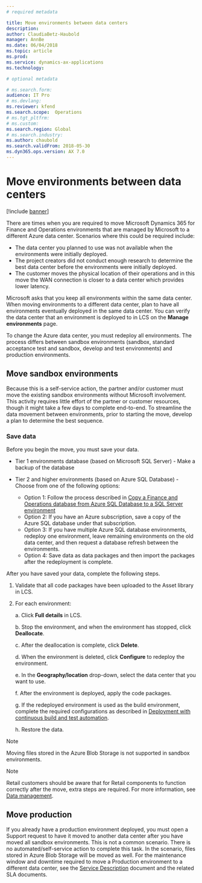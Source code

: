 ```yaml
---
# required metadata

title: Move environments between data centers
description: 
author: ClaudiaBetz-Haubold 
manager: AnnBe
ms.date: 06/04/2018
ms.topic: article
ms.prod: 
ms.service: dynamics-ax-applications
ms.technology: 

# optional metadata

# ms.search.form:  
audience: IT Pro
# ms.devlang: 
ms.reviewer: kfend
ms.search.scope:  Operations 
# ms.tgt_pltfrm: 
# ms.custom: 
ms.search.region: Global
# ms.search.industry: 
ms.author: chaubold
ms.search.validFrom: 2018-05-30 
ms.dyn365.ops.version: AX 7.0
---
```


# Move environments between data centers
[!include [banner](../includes/banner.md)]

There are times when you are required to move Microsoft Dynamics 365 for Finance and Operations environments that are managed by Microsoft to a different Azure data center. Scenarios where this could be required include:

- The data center you planned to use was not available when the environments were initially deployed.
- The project creators did not conduct enough research to determine the best data center before the environments were initially deployed.
- The customer moves the physical location of their operations and in this move the WAN connection is closer to a data center which provides lower latency. 

Microsoft asks that you keep all environments within the same data center. When moving environments to a different data center, plan to have all environments eventually deployed in the same data center.
You can verify the data center that an environment is deployed to in LCS on the **Manage environments** page.

To change the Azure data center, you must redeploy all environments. The process differs between sandbox environments (sandbox, standard acceptance test and sandbox, develop and test environments) and production environments. 

## Move sandbox environments
Because this is a self-service action, the partner and/or customer must move the existing sandbox environments without Microsoft involvement. This activity requires little effort of the partner or customer resources, though it might take a few days to complete end-to-end. To streamline the data movement between environments, prior to starting the move, develop a plan to determine the best sequence.

### Save data
Before you begin the move, you must save your data. 

- Tier 1 environments database (based on Microsoft SQL Server) - Make a backup of the database
- Tier 2 and higher environments (based on Azure SQL Database) - Choose from one of the following options:

  - Option 1: Follow the process described in [Copy a Finance and Operations database from Azure SQL Database to a SQL Server environment](../../dev-itpro/database/copy-database-from-azure-sql-to-sql-server.md) 
  - Option 2: If you have an Azure subscription, save a copy of the Azure SQL database under that subscription.
  - Option 3: If you have multiple Azure SQL database environments, redeploy one environment, leave remaining environments on the old data center, and then request a database refresh between the environments.
  - Option 4: Save data as data packages and then import the packages after the redeployment is complete.

After you have saved your data, complete the following steps.

1. Validate that all code packages have been uploaded to the Asset library in LCS.
2. For each environment: 
  
    a. Click **Full details** in LCS.
    
    b. Stop the environment, and when the environment has stopped, click **Deallocate**.
    
    c. After the deallocation is complete, click **Delete**.
    
    d. When the environment is deleted, click **Configure** to redeploy the environment.
    
    
    e. In the **Geography/location** drop-down, select the data center that you want to use. 
    
    f. After the environment is deployed, apply the code packages. 
    
    g. If the redeployed environment is used as the build environment, complete the required configurations as described in [Deployment with continuous build and test automation](../../dev-itpro/perf-test/continuous-build-test-automation,md). 
    
    h.	Restore the data. 

  > [!NOTE] 
  > Moving files stored in the Azure Blob Storage is not supported in sandbox environments. 
  
  > [!NOTE]
  > Retail customers should be aware that for Retail components to function correctly after the move, extra steps are required. For more information, see [Data management](../../dev-itpro/data-entities/data-entities-data-packages.md).
  

## Move production
If you already have a production environment deployed, you must open a Support request to have it moved to another data center after you have moved all sandbox environments. This is not a common scenario. There is no automated/self-service action to complete this task. In the scenario, files stored in Azure Blob Storage will be moved as well. For the maintenance window and downtime required to move a Production environment to a different data center, see the [Service Description](https://go.microsoft.com/fwlink/?LinkId=867755&clcid=0x409) document and the related SLA documents. 

